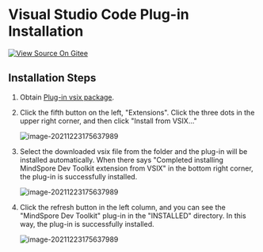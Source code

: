 # Visual Studio Code Plug-in Installation

[![View Source On Gitee](https://mindspore-website.obs.cn-north-4.myhuaweicloud.com/website-images/r2.2/resource/_static/logo_source_en.svg)](https://gitee.com/mindspore/docs/blob/r2.2/docs/devtoolkit/docs/source_en/VSCode_plugin_install.md)

## Installation Steps

1. Obtain [Plug-in vsix package](https://ms-release.obs.cn-north-4.myhuaweicloud.com/2.1.0/IdePlugin/any/mindspore-dev-toolkit-2.1.0.vsix).
2. Click the fifth button on the left, "Extensions". Click the three dots in the upper right corner, and then click "Install from VSIX..."

   ![image-20211223175637989](https://mindspore-website.obs.cn-north-4.myhuaweicloud.com/website-images/r2.2/docs/devtoolkit/docs/source_zh_cn/images/clip_image112.jpg)

3. Select the downloaded vsix file from the folder and the plug-in will be installed automatically. When there says "Completed installing MindSpore Dev Toolkit extension from VSIX" in the bottom right corner, the plug-in is successfully installed.

   ![image-20211223175637989](https://mindspore-website.obs.cn-north-4.myhuaweicloud.com/website-images/r2.2/docs/devtoolkit/docs/source_zh_cn/images/clip_image113.jpg)

4. Click the refresh button in the left column, and you can see the "MindSpore Dev Toolkit" plug-in in the "INSTALLED" directory. In this way, the plug-in is successfully installed.

   ![image-20211223175637989](https://mindspore-website.obs.cn-north-4.myhuaweicloud.com/website-images/r2.2/docs/devtoolkit/docs/source_zh_cn/images/clip_image114.jpg)
